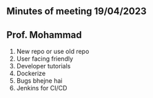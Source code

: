 ## Minutes of meeting 19/04/2023 
## Prof. Mohammad

1. New repo or use old repo
2. User facing friendly
3. Developer tutorials
4. Dockerize
5. Bugs bhejne hai
6. Jenkins for CI/CD